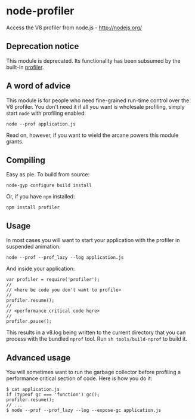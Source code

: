 # node-profiler

Access the V8 profiler from node.js - http://nodejs.org/

## Deprecation notice

This module is deprecated. Its functionality has been subsumed by the
built-in [profiler](https://nodejs.org/docs/latest/api/inspector.html).

## A word of advice

This module is for people who need fine-grained run-time control over the V8
profiler. You don't need it if all you want is wholesale profiling, simply
start `node` with profiling enabled:

    node --prof application.js

Read on, however, if you want to wield the arcane powers this module grants.

## Compiling

Easy as pie. To build from source:

    node-gyp configure build install

Or, if you have `npm` installed:

    npm install profiler

## Usage

In most cases you will want to start your application with the profiler in
suspended animation.

    node --prof --prof_lazy --log application.js

And inside your application:

    var profiler = require('profiler');
    //
    // <here be code you don't want to profile>
    //
    profiler.resume();
    //
    // <performance critical code here>
    //
    profiler.pause();

This results in a v8.log being written to the current directory that you can
process with the bundled `nprof` tool. Run `sh tools/build-nprof` to build it.

## Advanced usage

You will sometimes want to run the garbage collector before profiling
a performance critical section of code. Here is how you do it:

    $ cat application.js
    if (typeof gc === 'function') gc();
    profiler.resume();
    // ...
    $ node --prof --prof_lazy --log --expose-gc application.js
